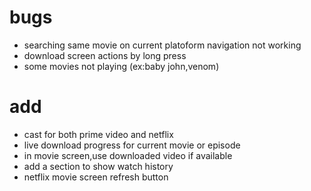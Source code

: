 # bugs

- searching same movie on current platoform navigation not working
- download screen actions by long press
- some movies not playing (ex:baby john,venom)

# add

- cast for both prime video and netflix
- live download progress for current movie or episode
- in movie screen,use downloaded video if available
- add a section to show watch history
- netflix movie screen refresh button
